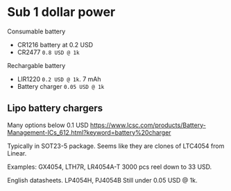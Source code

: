 
# Sub 1 dollar power

Consumable battery

- CR1216 battery at 0.2 USD
- CR2477 `0.8 USD @ 1k`

Rechargable battery

- LIR1220 `0.2 USD @ 1k`. 7 mAh
- Battery charger `0.05 USD @ 1k`
 
## Lipo battery chargers

Many options below 0.1 USD
https://www.lcsc.com/products/Battery-Management-ICs_612.html?keyword=battery%20charger

Typically in SOT23-5 package.
Seems like they are clones of LTC4054 from Linear.

Examples: GX4054, LTH7R, LR4054A-T
3000 pcs reel down to 33 USD.

English datasheets. LP4054H, PJ4054B
Still under 0.05 USD @ 1k.
